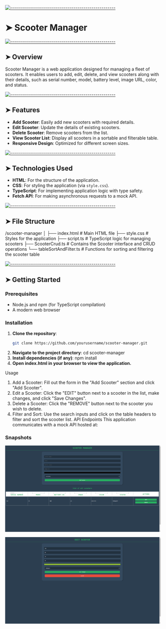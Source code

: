 <!-- ⚠️ This README has been generated from the file(s) "blueprint.md" ⚠️-->

[![-----------------------------------------------------](https://raw.githubusercontent.com/andreasbm/readme/master/assets/lines/colored.png)](#scooter-manager)

# ➤ Scooter Manager

[![-----------------------------------------------------](https://raw.githubusercontent.com/andreasbm/readme/master/assets/lines/colored.png)](#overview)

## ➤ Overview

Scooter Manager is a web application designed for managing a fleet of scooters. It enables users to add, edit, delete, and view scooters along with their details, such as serial number, model, battery level, image URL, color, and status.

[![-----------------------------------------------------](https://raw.githubusercontent.com/andreasbm/readme/master/assets/lines/colored.png)](#features)

## ➤ Features

- **Add Scooter**: Easily add new scooters with required details.
- **Edit Scooter**: Update the details of existing scooters.
- **Delete Scooter**: Remove scooters from the list.
- **View Scooter List**: Display all scooters in a sortable and filterable table.
- **Responsive Design**: Optimized for different screen sizes.

[![-----------------------------------------------------](https://raw.githubusercontent.com/andreasbm/readme/master/assets/lines/colored.png)](#technologies-used)

## ➤ Technologies Used

- **HTML**: For the structure of the application.
- **CSS**: For styling the application (via `style.css`).
- **TypeScript**: For implementing application logic with type safety.
- **Fetch API**: For making asynchronous requests to a mock API.

[![-----------------------------------------------------](https://raw.githubusercontent.com/andreasbm/readme/master/assets/lines/colored.png)](#file-structure)

## ➤ File Structure

/scooter-manager │ ├── index.html # Main HTML file ├── style.css # Styles for the application ├── script.ts # TypeScript logic for managing scooters ├── ScooterCrud.ts # Contains the Scooter interface and CRUD operations └── tableSortAndFilter.ts # Functions for sorting and filtering the scooter table

[![-----------------------------------------------------](https://raw.githubusercontent.com/andreasbm/readme/master/assets/lines/colored.png)](#getting-started)

## ➤ Getting Started

### Prerequisites

- Node.js and npm (for TypeScript compilation)
- A modern web browser

### Installation

1. **Clone the repository**:
   ```bash
   git clone https://github.com/yourusername/scooter-manager.git
   ```
2. **Navigate to the project directory**:
   cd scooter-manager
3. **Install dependencies (if any)**:
   npm install
4. **Open index.html in your browser to view the application.**

Usage

1. Add a Scooter: Fill out the form in the "Add Scooter" section and click "Add Scooter".
2. Edit a Scooter: Click the "EDIT" button next to a scooter in the list, make changes, and click "Save Changes".
3. Delete a Scooter: Click the "REMOVE" button next to the scooter you wish to delete.
4. Filter and Sort: Use the search inputs and click on the table headers to filter and sort the scooter list.
   API Endpoints
   This application communicates with a mock API hosted at:

### Snapshots

![alt text](sh1.png)

![alt text](sh2.png)
